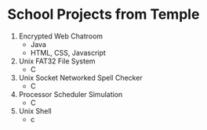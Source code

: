 # School Projects from Temple
1. Encrypted Web Chatroom
   * Java
   * HTML, CSS, Javascript
1. Unix FAT32 File System
    * C
1. Unix Socket Networked Spell Checker
    * C
1. Processor Scheduler Simulation
    * C
1. Unix Shell
    * c
